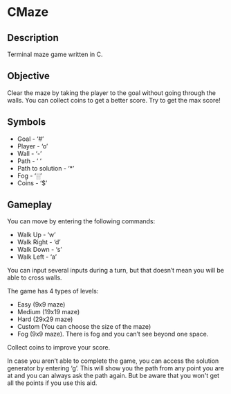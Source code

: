 # CMaze

## Description

Terminal maze game written in C.

## Objective

Clear the maze by taking the player to the goal without going through the walls. You can collect coins to get a better score. Try to get the max score!

## Symbols

- Goal - ‘#’
- Player - ‘o’
- Wall - ‘-’
- Path - ‘ ‘
- Path to solution - ‘\*’
- Fog - ‘░’
- Coins - ‘$’

## Gameplay

You can move by entering the following commands:

- Walk Up - ‘w’
- Walk Right - ‘d’
- Walk Down - ‘s’
- Walk Left - ‘a’

You can input several inputs during a turn, but that doesn’t mean you will be able to cross walls.

The game has 4 types of levels:

- Easy (9x9 maze)
- Medium (19x19 maze)
- Hard (29x29 maze)
- Custom (You can choose the size of the maze)
- Fog (9x9 maze). There is fog and you can’t see beyond one space.

Collect coins to improve your score.

In case you aren’t able to complete the game, you can access the solution generator by entering ‘g’. This will show you the path from any point you are at and you can always ask the path again. But be aware that you won't get all the points if you use this aid.
